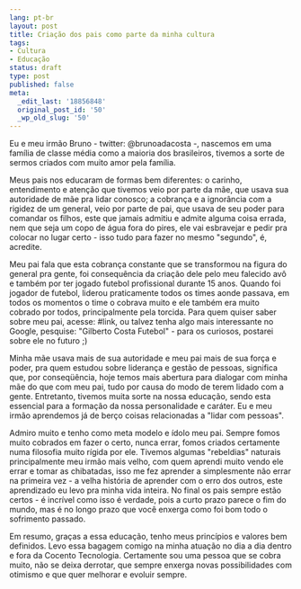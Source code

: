 ```yaml
---
lang: pt-br
layout: post
title: Criação dos pais como parte da minha cultura
tags:
- Cultura
- Educação
status: draft
type: post
published: false
meta:
  _edit_last: '18856848'
  original_post_id: '50'
  _wp_old_slug: '50'
---
```

Eu e meu irmão Bruno - twitter: @brunoadacosta -, nascemos em uma família de classe média como a maioria dos brasileiros, tivemos a sorte de sermos criados com muito amor pela família.

Meus pais nos educaram de formas bem diferentes: o carinho, entendimento e atenção que tivemos veio por parte da mãe, que usava sua autoridade de mãe pra lidar conosco; a cobrança e a ignorância com a rigidez de um general, veio por parte de pai, que usava de seu poder para comandar os filhos, este que jamais admitiu e admite alguma coisa errada, nem que seja um copo de água fora do pires, ele vai esbravejar e pedir pra colocar no lugar certo - isso tudo para fazer no mesmo "segundo", é, acredite.

Meu pai fala que esta cobrança constante que se transformou na figura do general pra gente, foi consequência da criação dele pelo meu falecido avô e também por ter jogado futebol profissional durante 15 anos. Quando foi jogador de futebol, liderou praticamente todos os times aonde passava, em todos os momentos o time o cobrava muito e ele também era muito cobrado por todos, principalmente pela torcida. Para quem quiser saber sobre meu pai, acesse: #link, ou talvez tenha algo mais interessante no Google, pesquise: "Gilberto Costa Futebol" - para os curiosos, postarei sobre ele no futuro ;)

Minha mãe usava mais de sua autoridade e meu pai mais de sua força e poder, pra quem estudou sobre liderança e gestão de pessoas, significa que, por conseqüência, hoje temos mais abertura para dialogar com minha mãe do que com meu pai, tudo por causa do modo de terem lidado com a gente. Entretanto, tivemos muita sorte na nossa educação, sendo esta essencial para a formação da nossa personalidade e caráter. Eu e meu irmão aprendemos já de berço coisas relacionadas a "lidar com pessoas".

Admiro muito e tenho como meta modelo e ídolo meu pai. Sempre fomos muito cobrados em fazer o certo, nunca errar, fomos criados certamente numa filosofia muito rígida por ele. Tivemos algumas "rebeldias" naturais principalmente meu irmão mais velho, com quem aprendi muito vendo ele errar e tomar as chibatadas, isso me fez aprender a simplesmente não errar na primeira vez - a velha história de aprender com o erro dos outros, este aprendizado eu levo pra minha vida inteira. No final os pais sempre estão certos - é incrível como isso é verdade, pois a curto prazo parece o fim do mundo, mas é no longo prazo que você enxerga como foi bom todo o sofrimento passado.

Em resumo, graças a essa educação, tenho meus princípios e valores bem definidos. Levo essa bagagem comigo na minha atuação no dia a dia dentro e fora da Cocento Tecnologia. Certamente sou uma pessoa que se cobra muito, não se deixa derrotar, que sempre enxerga novas possibilidades com otimismo e que quer melhorar e evoluir sempre.
